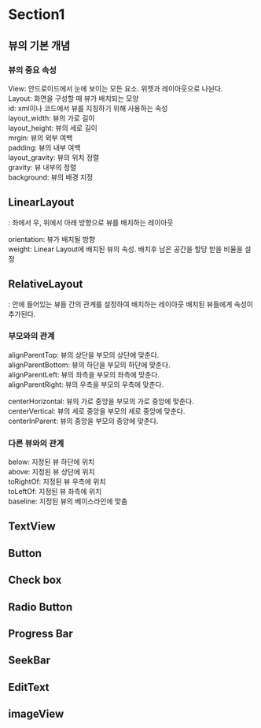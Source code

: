 # Section1


## 뷰의 기본 개념
### 뷰의 중요 속성
View: 안드로이드에서 눈에 보이는 모든 요소. 위젯과 레이아웃으로 나뉜다.<br>
Layout: 화면을 구성할 때 뷰가 배치되는 모양<br>
id: xml이나 코드에서 뷰를 지칭하기 위해 사용하는 속성<br>
layout_width: 뷰의 가로 길이<br>
layout_height: 뷰의 세로 길이<br>
mrgin: 뷰의 외부 여백<br>
padding: 뷰의 내부 여백<br>
layout_gravity: 뷰의 위치 정렬<br>
gravity: 뷰 내부의 정렬<br>
background: 뷰의 배경 지정<br>

## LinearLayout
: 좌에서 우, 위에서 아래 방향으로 뷰를 배치하는 레이아웃

orientation: 뷰가 배치될 방향<br>
weight: Linear Layout에 배치된 뷰의 속성. 배치후 남은 공간을 할당 받을 비율을 설정<br>

## RelativeLayout
: 안에 들어있는 뷰들 간의 관계를 설정하여 배치하는 레이아웃
배치된 뷰들에게 속성이 추가된다.<br>

### 부모와의 관계
alignParentTop: 뷰의 상단을 부모의 상단에 맞춘다.<br>
alignParentBottom: 뷰의 하단을 부모의 하단에 맞춘다.<br>
alignParentLeft: 뷰의 좌측을 부모의 좌측에 맞춘다.<br>
alignParentRight: 뷰의 우측을 부모의 우측에 맞춘다.<br>

centerHorizontal: 뷰의 가로 중앙을 부모의 가로 중앙에 맞춘다.<br>
centerVertical: 뷰의 세로 중앙을 부모의 세로 중앙에 맞춘다.<br>
centerInParent: 뷰의 중앙을 부모의 중앙에 맞춘다.<br>

### 다른 뷰와의 관계
below: 지정된 뷰 하단에 위치<br>
above: 지정된 뷰 상단에 위치<br>
toRightOf: 지정된 뷰 우측에 위치<br>
toLeftOf: 지정된 뷰 좌측에 위치<br>
baseline: 지정된 뷰의 베이스라인에 맞춤<br>

## TextView
## Button
## Check box
## Radio Button
## Progress Bar
## SeekBar
## EditText
## imageView
